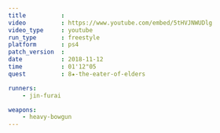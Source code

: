 ```yaml
---
title          :
video          : https://www.youtube.com/embed/5tHVJNWUDlg
video_type     : youtube
run_type       : freestyle
platform       : ps4
patch_version  :
date           : 2018-11-12
time           : 01'12"05
quest          : 8★-the-eater-of-elders

runners:
    - jin-furai

weapons:
    - heavy-bowgun
---
```

